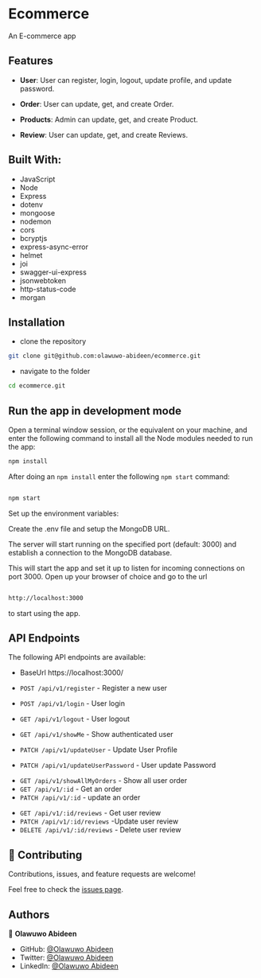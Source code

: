 # Ecommerce

An E-commerce app

## Features

- **User**: User can register, login, logout, update profile, and update password.

- **Order**: User can update, get, and create Order.

- **Products**: Admin can update, get, and create Product.

- **Review**: User can update, get, and create Reviews.

## Built With:

- JavaScript
- Node
- Express
- dotenv
- mongoose
- nodemon
- cors
- bcryptjs
- express-async-error
- helmet
- joi
- swagger-ui-express
- jsonwebtoken
- http-status-code
- morgan

## Installation

- clone the repository

```sh
git clone git@github.com:olawuwo-abideen/ecommerce.git
```

- navigate to the folder

```sh
cd ecommerce.git
```

## Run the app in development mode

Open a terminal window session, or the equivalent on your machine, and enter the following command to install all the
Node modules needed to run the app:

```sh
npm install
```

After doing an `npm install` enter the following `npm start` command:

```sh

npm start

```

Set up the environment variables:

Create the .env file and setup the MongoDB URL.

The server will start running on the specified port (default: 3000) and establish a connection to the MongoDB database.

This will start the app and set it up to listen for incoming connections on port 3000. Open up your browser of choice
and go to the url

```sh

http://localhost:3000

```

to start using the app.

## API Endpoints

The following API endpoints are available:

- BaseUrl https://localhost:3000/

- `POST /api/v1/register` - Register a new user
- `POST /api/v1/login` - User login
- `GET /api/v1/logout` - User logout
- `GET /api/v1/showMe` - Show authenticated user
- `PATCH /api/v1/updateUser` - Update User Profile
- `PATCH /api/v1/updateUserPassword` - User update Password

* `GET /api/v1/showAllMyOrders` - Show all user order
* `GET /api/v1/:id` - Get an order
* `PATCH /api/v1/:id` - update an order

- `GET /api/v1/:id/reviews` - Get user review
- `PATCH /api/v1/:id/reviews` -Update user review
- `DELETE /api/v1/:id/reviews` - Delete user review

## 🤝 Contributing

Contributions, issues, and feature requests are welcome!

Feel free to check the [issues page](https://github.com/Olawuwo-Abideen/ecommerce/issues).

## Authors

👤 **Olawuwo Abideen**

- GitHub: [@Olawuwo Abideen](https://github.com/olawuwo-abideen)
- Twitter: [@Olawuwo Abideen](https://twitter.com/olawuwo_abideen)
- LinkedIn: [@Olawuwo Abideen](https://www.linkedin.com/in/olawuwo-abideen/)
